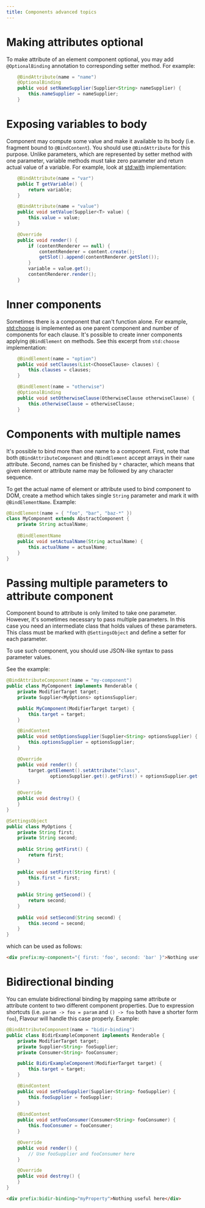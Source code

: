 ```yaml
---
title: Components advanced topics
---
```


# Making attributes optional

To make attribute of an element component optional,
you may add `@OptionalBinding` annotation to corresponding setter method.
For example:

```java
    @BindAttribute(name = "name")
    @OptionalBinding
    public void setNameSupplier(Supplier<String> nameSupplier) {
        this.nameSupplier = nameSupplier;
    }
```


# Exposing variables to body

Component may compute some value and make it available to its body (i.e. fragment bound to `@BindContent`).
You should use `@BindAttribute` for this purpose.
Unlike parameters, which are represented by setter method with one parameter,
variable methods must take zero parameter and return actual value of a variable.
For example, look at [std:with](std-component-package#with) implementation:

```java
    @BindAttribute(name = "var")
    public T getVariable() {
        return variable;
    }

    @BindAttribute(name = "value")
    public void setValue(Supplier<T> value) {
        this.value = value;
    }

    @Override
    public void render() {
        if (contentRenderer == null) {
            contentRenderer = content.create();
            getSlot().append(contentRenderer.getSlot());
        }
        variable = value.get();
        contentRenderer.render();
    }
```


# Inner components

Sometimes there is a component that can't function alone.
For example, [std:choose](std-component-package#choose) is implemented as
one parent component and number of components for each clause.
It's possible to create inner components applying `@BindElement` on methods.
See this excerpt from `std:choose` implementation:

```java
    @BindElement(name = "option")
    public void setClauses(List<ChooseClause> clauses) {
        this.clauses = clauses;
    }

    @BindElement(name = "otherwise")
    @OptionalBinding
    public void setOtherwiseClause(OtherwiseClause otherwiseClause) {
        this.otherwiseClause = otherwiseClause;
    }
```


# Components with multiple names

It's possible to bind more than one name to a component.
First, note that both `@BindAttributeComponent` and `@BindElement` accept arrays in their `name` attribute.
Second, names can be finished by `*` character, which means that given element or attribute name
may be followed by any character sequence.

To get the actual name of element or attribute used to bind component to DOM,
create a method which takes single `String` parameter and mark it with `@BindElementName`.
Example:

```java
@BindElement(name = { "foo", "bar", "baz-*" })
class MyComponent extends AbstractComponent {
    private String actualName;
    
    @BindElementName
    public void setActualName(String actualName) {
        this.actualName = actualName;
    }
}
```


# Passing multiple parameters to attribute component

Component bound to attribute is only limited to take one parameter.
However, it's sometimes necessary to pass multiple parameters.
In this case you need an intermediate class that holds values of these parameters.
This class must be marked with `@SettingsObject` and define a setter for each parameter.

To use such component, you should use JSON-like syntax to pass parameter values.

See the example:

```java
@BindAttributeComponent(name = "my-component")
public class MyComponent implements Renderable {
    private ModifierTarget target;
    private Supplier<MyOptions> optionsSupplier;

    public MyComponent(ModifierTarget target) {
        this.target = target;
    }

    @BindContent
    public void setOptionsSupplier(Supplier<String> optionsSupplier) {
        this.optionsSupplier = optionsSupplier;
    }

    @Override
    public void render() {
        target.getElement().setAttribute("class", 
                optionsSupplier.get().getFirst() + optionsSupplier.get().getSecond());
    }

    @Override
    public void destroy() {
    }
}
```

```java
@SettingsObject
public class MyOptions {
    private String first;
    private String second;
    
    public String getFirst() {
        return first;
    }
    
    public void setFirst(String first) {
        this.first = first;
    }
    
    public String getSecond() {
        return second;
    }
    
    public void setSecond(String second) {
        this.second = second;
    }
}
```

which can be used as follows:

```html
<div prefix:my-component="{ first: 'foo', second: 'bar' }">Nothing useful here</div>
```


# Bidirectional binding

You can emulate bidirectional binding by mapping same attribute or attribute content 
to two different component properties.
Due to expression shortcuts (i.e. `param -> foo = param` and `() -> foo` both have a shorter form `foo`),
Flavour will handle this case properly.
Example:

```java
@BindAttributeComponent(name = "bidir-binding")
public class BidirExampleComponent implements Renderable {
    private ModifierTarget target;
    private Supplier<String> fooSupplier;
    private Consumer<String> fooConsumer;

    public BidirExampleComponent(ModifierTarget target) {
        this.target = target;
    }

    @BindContent
    public void setFooSupplier(Supplier<String> fooSupplier) {
        this.fooSupplier = fooSupplier;
    }
    
    @BindContent
    public void setFooConsumer(Consumer<String> fooConsumer) {
        this.fooConsumer = fooConsumer;
    }

    @Override
    public void render() {
        // Use fooSupplier and fooConsumer here
    }

    @Override
    public void destroy() {
    }
}
```

```html
<div prefix:bidir-binding="myProperty">Nothing useful here</div>
```